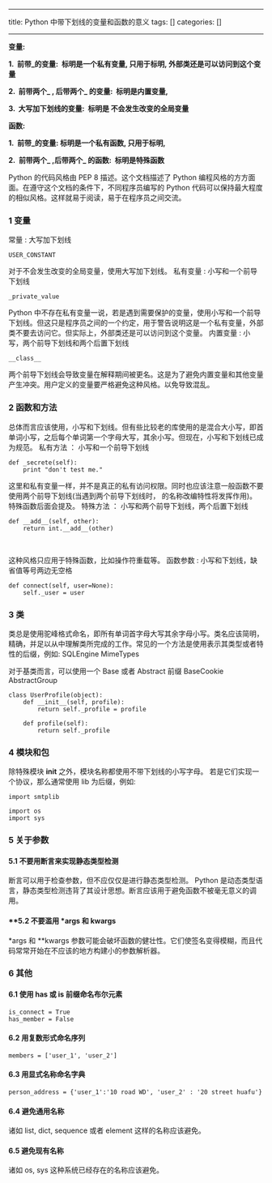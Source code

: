 
--- 
title:  Python 中带下划线的变量和函数的意义 
tags: []
categories: [] 

---
**变量:**

**1.  前带_的变量:  标明是一个私有变量, 只用于标明, 外部类还是可以访问到这个变量**

**2.  前带两个_ , 后带两个_ 的变量:  标明是内置变量,**

**3.  大写加下划线的变量:  标明是 不会发生改变的全局变量**

**函数:**

**1.  前带_的变量: 标明是一个私有函数, 只用于标明,**

**2.  前带两个_ ,后带两个_ 的函数:  标明是特殊函数**

Python 的代码风格由 PEP 8 描述。这个文档描述了 Python 编程风格的方方面面。在遵守这个文档的条件下，不同程序员编写的 Python 代码可以保持最大程度的相似风格。这样就易于阅读，易于在程序员之间交流。

### 1 变量

常量 : 大写加下划线

```
USER_CONSTANT
```

对于不会发生改变的全局变量，使用大写加下划线。 私有变量 : 小写和一个前导下划线

```
_private_value 
```

Python 中不存在私有变量一说，若是遇到需要保护的变量，使用小写和一个前导下划线。但这只是程序员之间的一个约定，用于警告说明这是一个私有变量，外部类不要去访问它。但实际上，外部类还是可以访问到这个变量。 内置变量 : 小写，两个前导下划线和两个后置下划线

```
__class__ 
```

两个前导下划线会导致变量在解释期间被更名。这是为了避免内置变量和其他变量产生冲突。用户定义的变量要严格避免这种风格。以免导致混乱。

### 2 函数和方法

总体而言应该使用，小写和下划线。但有些比较老的库使用的是混合大小写，即首单词小写，之后每个单词第一个字母大写，其余小写。但现在，小写和下划线已成为规范。 私有方法 ： 小写和一个前导下划线

```
def _secrete(self):
    print "don't test me."
```

这里和私有变量一样，并不是真正的私有访问权限。同时也应该注意一般函数不要使用两个前导下划线(当遇到两个前导下划线时， 的名称改编特性将发挥作用)。特殊函数后面会提及。 特殊方法 ： 小写和两个前导下划线，两个后置下划线

```
def __add__(self, other):
    return int.__add__(other)
```

 

这种风格只应用于特殊函数，比如操作符重载等。 函数参数 : 小写和下划线，缺省值等号两边无空格

```
def connect(self, user=None):
    self._user = user
```

### 3 类

类总是使用驼峰格式命名，即所有单词首字母大写其余字母小写。类名应该简明，精确，并足以从中理解类所完成的工作。常见的一个方法是使用表示其类型或者特性的后缀，例如: SQLEngine MimeTypes

 对于基类而言，可以使用一个 Base 或者 Abstract 前缀 BaseCookie AbstractGroup

```
class UserProfile(object):
    def __init__(self, profile):
        return self._profile = profile

    def profile(self):
        return self._profile
```

### 4 模块和包

除特殊模块 __init__ 之外，模块名称都使用不带下划线的小写字母。 若是它们实现一个协议，那么通常使用 lib 为后缀，例如:

```
import smtplib

import os
import sys
```

### **5 关于参数**

#### **5.1 不要用断言来实现静态类型检测**

断言可以用于检查参数，但不应仅仅是进行静态类型检测。 Python 是动态类型语言，静态类型检测违背了其设计思想。断言应该用于避免函数不被毫无意义的调用。

#### **5.2 不要滥用 *args 和 **kwargs**

*args 和 **kwargs 参数可能会破坏函数的健壮性。它们使签名变得模糊，而且代码常常开始在不应该的地方构建小的参数解析器。

### **6 其他**

#### **6.1 使用 has 或 is 前缀命名布尔元素**

```
is_connect = True
has_member = False
```

#### **6.2 用复数形式命名序列**

```
members = ['user_1', 'user_2']
```

#### **6.3 用显式名称命名字典**

```
person_address = {'user_1':'10 road WD', 'user_2' : '20 street huafu'}
```

#### **6.4 避免通用名称**

诸如 list, dict, sequence 或者 element 这样的名称应该避免。

#### **6.5 避免现有名称**

诸如 os, sys 这种系统已经存在的名称应该避免。
